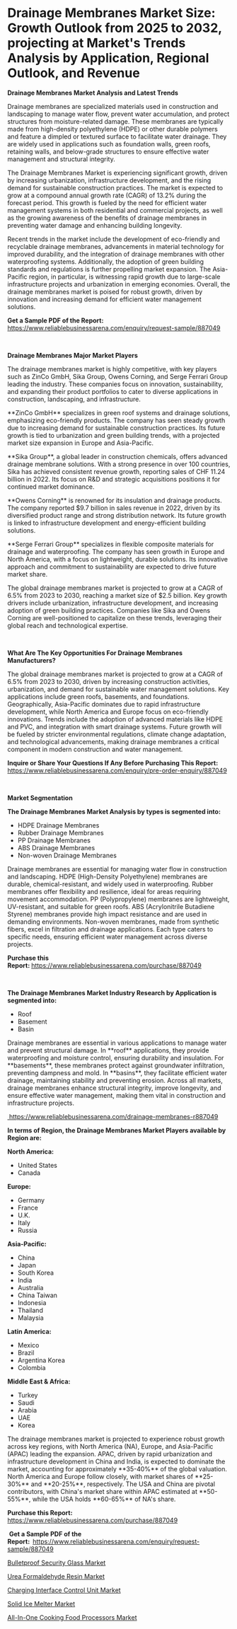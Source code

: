 <p><h1>Drainage Membranes Market Size: Growth Outlook from 2025 to 2032, projecting at Market's Trends Analysis by Application, Regional Outlook, and Revenue</h1></p><p><strong>Drainage Membranes Market Analysis and Latest Trends</strong></p>
<p><p>Drainage membranes are specialized materials used in construction and landscaping to manage water flow, prevent water accumulation, and protect structures from moisture-related damage. These membranes are typically made from high-density polyethylene (HDPE) or other durable polymers and feature a dimpled or textured surface to facilitate water drainage. They are widely used in applications such as foundation walls, green roofs, retaining walls, and below-grade structures to ensure effective water management and structural integrity.</p><p>The Drainage Membranes Market is experiencing significant growth, driven by increasing urbanization, infrastructure development, and the rising demand for sustainable construction practices. The market is expected to grow at a compound annual growth rate (CAGR) of 13.2% during the forecast period. This growth is fueled by the need for efficient water management systems in both residential and commercial projects, as well as the growing awareness of the benefits of drainage membranes in preventing water damage and enhancing building longevity.</p><p>Recent trends in the market include the development of eco-friendly and recyclable drainage membranes, advancements in material technology for improved durability, and the integration of drainage membranes with other waterproofing systems. Additionally, the adoption of green building standards and regulations is further propelling market expansion. The Asia-Pacific region, in particular, is witnessing rapid growth due to large-scale infrastructure projects and urbanization in emerging economies. Overall, the drainage membranes market is poised for robust growth, driven by innovation and increasing demand for efficient water management solutions.</p></p>
<p><strong>Get a Sample PDF of the Report:&nbsp;</strong> <a href="https://www.reliablebusinessarena.com/enquiry/request-sample/887049?utm_campaign=2241&utm_medium=2&utm_source=Github&utm_content=ia&utm_term=26012025&utm_id=drainage-membranes">https://www.reliablebusinessarena.com/enquiry/request-sample/887049</a></p>
<p>&nbsp;</p>
<p><strong>Drainage Membranes Major Market Players</strong></p>
<p><p>The drainage membranes market is highly competitive, with key players such as ZinCo GmbH, Sika Group, Owens Corning, and Serge Ferrari Group leading the industry. These companies focus on innovation, sustainability, and expanding their product portfolios to cater to diverse applications in construction, landscaping, and infrastructure.</p><p>**ZinCo GmbH** specializes in green roof systems and drainage solutions, emphasizing eco-friendly products. The company has seen steady growth due to increasing demand for sustainable construction practices. Its future growth is tied to urbanization and green building trends, with a projected market size expansion in Europe and Asia-Pacific.</p><p>**Sika Group**, a global leader in construction chemicals, offers advanced drainage membrane solutions. With a strong presence in over 100 countries, Sika has achieved consistent revenue growth, reporting sales of CHF 11.24 billion in 2022. Its focus on R&D and strategic acquisitions positions it for continued market dominance.</p><p>**Owens Corning** is renowned for its insulation and drainage products. The company reported $9.7 billion in sales revenue in 2022, driven by its diversified product range and strong distribution network. Its future growth is linked to infrastructure development and energy-efficient building solutions.</p><p>**Serge Ferrari Group** specializes in flexible composite materials for drainage and waterproofing. The company has seen growth in Europe and North America, with a focus on lightweight, durable solutions. Its innovative approach and commitment to sustainability are expected to drive future market share.</p><p>The global drainage membranes market is projected to grow at a CAGR of 6.5% from 2023 to 2030, reaching a market size of $2.5 billion. Key growth drivers include urbanization, infrastructure development, and increasing adoption of green building practices. Companies like Sika and Owens Corning are well-positioned to capitalize on these trends, leveraging their global reach and technological expertise.</p></p>
<p>&nbsp;</p>
<p><strong>What Are The Key Opportunities For Drainage Membranes Manufacturers?</strong></p>
<p><p>The global drainage membranes market is projected to grow at a CAGR of 6.5% from 2023 to 2030, driven by increasing construction activities, urbanization, and demand for sustainable water management solutions. Key applications include green roofs, basements, and foundations. Geographically, Asia-Pacific dominates due to rapid infrastructure development, while North America and Europe focus on eco-friendly innovations. Trends include the adoption of advanced materials like HDPE and PVC, and integration with smart drainage systems. Future growth will be fueled by stricter environmental regulations, climate change adaptation, and technological advancements, making drainage membranes a critical component in modern construction and water management.</p></p>
<p><strong>Inquire or Share Your Questions If Any Before Purchasing This Report:</strong> <a href="https://www.reliablebusinessarena.com/enquiry/pre-order-enquiry/887049?utm_campaign=2241&utm_medium=2&utm_source=Github&utm_content=ia&utm_term=26012025&utm_id=drainage-membranes">https://www.reliablebusinessarena.com/enquiry/pre-order-enquiry/887049</a></p>
<p>&nbsp;</p>
<p><strong>Market Segmentation</strong></p>
<p><strong>The Drainage Membranes Market Analysis by types is segmented into:</strong></p>
<p><ul><li>HDPE Drainage Membranes</li><li>Rubber Drainage Membranes</li><li>PP Drainage Membranes</li><li>ABS Drainage Membranes</li><li>Non-woven Drainage Membranes</li></ul></p>
<p><p>Drainage membranes are essential for managing water flow in construction and landscaping. HDPE (High-Density Polyethylene) membranes are durable, chemical-resistant, and widely used in waterproofing. Rubber membranes offer flexibility and resilience, ideal for areas requiring movement accommodation. PP (Polypropylene) membranes are lightweight, UV-resistant, and suitable for green roofs. ABS (Acrylonitrile Butadiene Styrene) membranes provide high impact resistance and are used in demanding environments. Non-woven membranes, made from synthetic fibers, excel in filtration and drainage applications. Each type caters to specific needs, ensuring efficient water management across diverse projects.</p></p>
<p><strong>Purchase this Report:&nbsp;</strong><a href="https://www.reliablebusinessarena.com/purchase/887049?utm_campaign=2241&utm_medium=2&utm_source=Github&utm_content=ia&utm_term=26012025&utm_id=drainage-membranes">https://www.reliablebusinessarena.com/purchase/887049</a></p>
<p>&nbsp;</p>
<p><strong>The Drainage Membranes Market Industry Research by Application is segmented into:</strong></p>
<p><ul><li>Roof</li><li>Basement</li><li>Basin</li></ul></p>
<p><p>Drainage membranes are essential in various applications to manage water and prevent structural damage. In **roof** applications, they provide waterproofing and moisture control, ensuring durability and insulation. For **basements**, these membranes protect against groundwater infiltration, preventing dampness and mold. In **basins**, they facilitate efficient water drainage, maintaining stability and preventing erosion. Across all markets, drainage membranes enhance structural integrity, improve longevity, and ensure effective water management, making them vital in construction and infrastructure projects.</p></p>
<p><a href="https://www.reliablebusinessarena.com/drainage-membranes-r887049?utm_campaign=2241&utm_medium=2&utm_source=Github&utm_content=ia&utm_term=26012025&utm_id=drainage-membranes">&nbsp;https://www.reliablebusinessarena.com/drainage-membranes-r887049</a></p>
<p><strong>In terms of Region, the Drainage Membranes Market Players available by Region are:</strong></p>
<p>
    <p> <strong> North America: </strong>
        <ul>
            <li>United States</li>
            <li>Canada</li>
        </ul>
        </p> 
    <p> <strong> Europe: </strong>
        <ul>
            <li>Germany</li>
            <li>France</li>
            <li>U.K.</li>
            <li>Italy</li>
            <li>Russia</li>
        </ul>
        </p> 
    <p> <strong> Asia-Pacific: </strong>
        <ul>
            <li>China</li>
            <li>Japan</li>
            <li>South Korea</li>
            <li>India</li>
            <li>Australia</li>
            <li>China Taiwan</li>
            <li>Indonesia</li>
            <li>Thailand</li>
            <li>Malaysia</li>
        </ul>
        </p> 
    <p> <strong> Latin America: </strong>
        <ul>
            <li>Mexico</li>
            <li>Brazil</li>
            <li>Argentina Korea</li>
            <li>Colombia</li>
        </ul>
        </p> 
    <p> <strong> Middle East & Africa: </strong>
        <ul>
            <li>Turkey</li>
            <li>Saudi</li>
            <li>Arabia</li>
            <li>UAE</li>
            <li>Korea</li>
        </ul>
    </p>
    </p>
<p><p>The drainage membranes market is projected to experience robust growth across key regions, with North America (NA), Europe, and Asia-Pacific (APAC) leading the expansion. APAC, driven by rapid urbanization and infrastructure development in China and India, is expected to dominate the market, accounting for approximately **35-40%** of the global valuation. North America and Europe follow closely, with market shares of **25-30%** and **20-25%**, respectively. The USA and China are pivotal contributors, with China's market share within APAC estimated at **50-55%**, while the USA holds **60-65%** of NA's share.</p></p>
<p><strong>Purchase this Report: </strong><a href="https://www.reliablebusinessarena.com/purchase/887049?utm_campaign=2241&utm_medium=2&utm_source=Github&utm_content=ia&utm_term=26012025&utm_id=drainage-membranes">https://www.reliablebusinessarena.com/purchase/887049</a></p>
<p>&nbsp;<strong>Get a Sample PDF of the Report:&nbsp;&nbsp;</strong><a href="https://www.reliablebusinessarena.com/enquiry/request-sample/887049?utm_campaign=2241&utm_medium=2&utm_source=Github&utm_content=ia&utm_term=26012025&utm_id=drainage-membranes">https://www.reliablebusinessarena.com/enquiry/request-sample/887049</a></p>
<p><strong></strong></p>
<p><p><a href="https://github.com/GenaGaines34/Market-Research-Report-List-1/blob/main/bulletproof-security-glass-market.md?utm_campaign=2241&utm_medium=2&utm_source=Github&utm_content=ia&utm_term=26012025&utm_id=drainage-membranes">Bulletproof Security Glass Market</a></p><p><a href="https://github.com/JakirUddin511/Market-Research-Report-List-1/blob/main/urea-formaldehyde-resin-market.md?utm_campaign=2241&utm_medium=2&utm_source=Github&utm_content=ia&utm_term=26012025&utm_id=drainage-membranes">Urea Formaldehyde Resin Market</a></p><p><a href="https://www.linkedin.com/pulse/navigating-charging-interface-control-unit-market-expert-analysis-0tp5e?utm_campaign=2241&utm_medium=2&utm_source=Github&utm_content=ia&utm_term=26012025&utm_id=drainage-membranes">Charging Interface Control Unit Market</a></p><p><a href="https://www.linkedin.com/pulse/future-solid-ice-melter-market-global-forecast-trends-zvmye?utm_campaign=2241&utm_medium=2&utm_source=Github&utm_content=ia&utm_term=26012025&utm_id=drainage-membranes">Solid Ice Melter Market</a></p><p><a href="https://www.linkedin.com/pulse/understanding-all-in-one-cooking-food-processors-market-2025-2032-zwzge?utm_campaign=2241&utm_medium=2&utm_source=Github&utm_content=ia&utm_term=26012025&utm_id=drainage-membranes">All-In-One Cooking Food Processors Market</a></p></p>